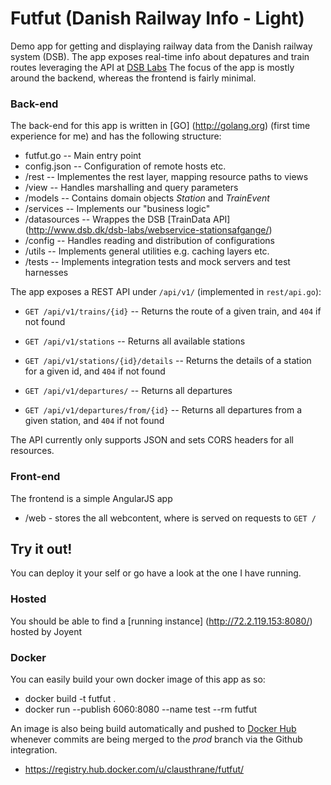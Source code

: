 Futfut (Danish Railway Info - Light)
=========

Demo app for getting and displaying railway data from the Danish railway system (DSB). The app exposes real-time info about depatures and train routes leveraging the API at [DSB Labs](http://www.dsb.dk/dsb-labs/webservice-stationsafgange/) The focus of the app is mostly around the backend, whereas the frontend is fairly minimal.

### Back-end

The back-end for this app is written in [GO] (http://golang.org) (first time experience for me) and has the following structure:

* futfut.go -- Main entry point
* config.json -- Configuration of remote hosts etc.
* /rest -- Implementes the rest layer, mapping resource paths to views
* /view -- Handles marshalling and query parameters
* /models -- Contains domain objects *Station* and *TrainEvent*
* /services -- Implements our "business logic"
* /datasources -- Wrappes the DSB [TrainData API] (http://www.dsb.dk/dsb-labs/webservice-stationsafgange/)
* /config -- Handles reading and distribution of configurations
* /utils -- Implements general utilities e.g. caching layers etc.
* /tests -- Implements integration tests and mock servers and test harnesses

The app exposes a REST API under `/api/v1/` (implemented in `rest/api.go`):

* `GET /api/v1/trains/{id}` -- Returns the route of a given train, and `404` if not found

* `GET /api/v1/stations` -- Returns all available stations
* `GET /api/v1/stations/{id}/details` -- Returns the details of a station for a given id, and `404` if not found

* `GET /api/v1/departures/`  -- Returns all departures
* `GET /api/v1/departures/from/{id}` -- Returns all departures from a given station, and `404` if not found

The API currently only supports JSON and sets CORS headers for all resources.

### Front-end
The frontend is a simple AngularJS app

* /web - stores the all webcontent, where is served on requests to `GET /`

Try it out!
-------------
You can deploy it your self or go have a look at the one I have running.

### Hosted

You should be able to find a [running instance] (http://72.2.119.153:8080/) hosted by
Joyent

### Docker

You can easily build your own docker image of this app as so:

* docker build -t futfut .
* docker run --publish 6060:8080 --name test --rm futfut

An image is also being build automatically and pushed to [Docker Hub](https://registry.hub.docker.com) whenever commits are being merged to the *prod* branch via the Github integration.

* https://registry.hub.docker.com/u/clausthrane/futfut/
